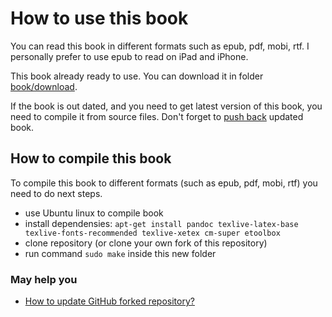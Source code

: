 How to use this book
====================

You can read this book in different formats such as epub, pdf, mobi, rtf. I personally prefer to use epub to read on iPad and iPhone.

This book already ready to use. You can download it in folder [book/download](book/download).

If the book is out dated, and you need to get latest version of this book, you need to compile it from source files. Don't forget to [push back](https://help.github.com/articles/creating-a-pull-request) updated book.


How to compile this book
--------------------

To compile this book to different formats (such as epub, pdf, mobi, rtf) you need to do next steps.

 * use Ubuntu linux to compile book
 * install dependensies: `apt-get install pandoc texlive-latex-base texlive-fonts-recommended texlive-xetex cm-super etoolbox`
 * clone repository (or clone your own fork of this repository)
 * run command `sudo make` inside this new folder


### May help you

 * [How to update GitHub forked repository?](http://stackoverflow.com/questions/7244321/how-to-update-github-forked-repository)